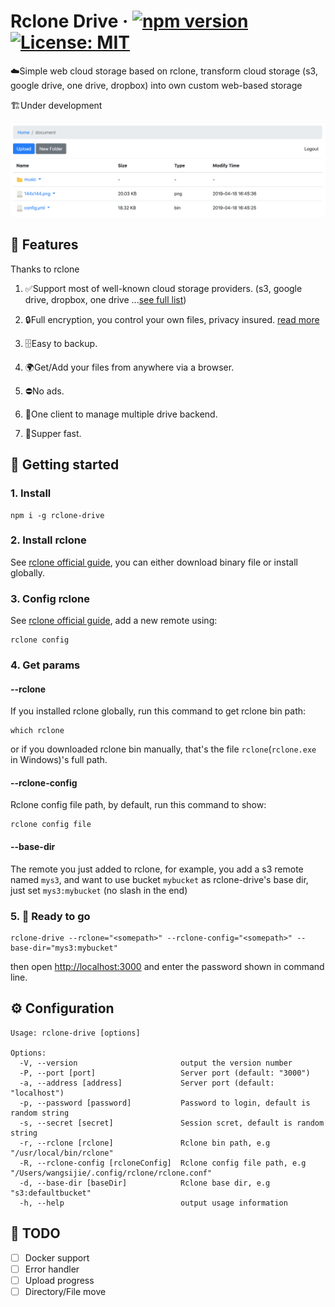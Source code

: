 # Rclone Drive &middot; [![npm version](https://badge.fury.io/js/rclone-drive.svg)](https://badge.fury.io/js/rclone-drive) [![License: MIT](https://img.shields.io/badge/License-MIT-yellow.svg)](https://opensource.org/licenses/MIT)

☁️Simple web cloud storage based on rclone, transform cloud storage (s3, google drive, one drive, dropbox) into own custom web-based storage

🏗️Under development

![screenshot](./guide/screenshot.png)

## 👻 Features

Thanks to rclone

1. ✅Support most of well-known cloud storage providers. (s3, google drive, dropbox, one drive ...[see full list](https://rclone.org/overview/))

2. 🔒Full encryption, you control your own files, privacy insured. [read more](https://rclone.org/crypt/)

3. 🗄️Easy to backup.

4. 🌍Get/Add your files from anywhere via a browser.

5. ⛔No ads.

6. 🤨One client to manage multiple drive backend.

7. 🚀Supper fast.

## 🛫 Getting started

### 1. Install

```
npm i -g rclone-drive
```

### 2. Install rclone

See [rclone official guide](https://rclone.org/downloads/), you can either download binary file or install globally.

### 3. Config rclone

See [rclone official guide](https://rclone.org/commands/rclone_config/), add a new remote using:

```
rclone config
```

### 4. Get params

#### --rclone

If you installed rclone globally, run this command to get rclone bin path:

```
which rclone
```

or if you downloaded rclone bin manually, that's the file `rclone`(`rclone.exe` in Windows)'s full path.

#### --rclone-config

Rclone config file path, by default, run this command to show:

```
rclone config file
```

#### --base-dir

The remote you just added to rclone, for example, you add a s3 remote named `mys3`, and want to use bucket `mybucket` as rclone-drive's base dir, just set `mys3:mybucket` (no slash in the end)

### 5. 🚀 Ready to go

```
rclone-drive --rclone="<somepath>" --rclone-config="<somepath>" --base-dir="mys3:mybucket"
```

then open [http://localhost:3000](http://localhost:3000) and enter the password shown in command line.

## ⚙️ Configuration

```
Usage: rclone-drive [options]

Options:
  -V, --version                       output the version number
  -P, --port [port]                   Server port (default: "3000")
  -a, --address [address]             Server port (default: "localhost")
  -p, --password [password]           Password to login, default is random string
  -s, --secret [secret]               Session scret, default is random string
  -r, --rclone [rclone]               Rclone bin path, e.g "/usr/local/bin/rclone"
  -R, --rclone-config [rcloneConfig]  Rclone config file path, e.g "/Users/wangsijie/.config/rclone/rclone.conf"
  -d, --base-dir [baseDir]            Rclone base dir, e.g "s3:defaultbucket"
  -h, --help                          output usage information
```

## 🔧 TODO

- [ ] Docker support
- [ ] Error handler
- [ ] Upload progress
- [ ] Directory/File move